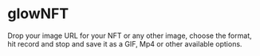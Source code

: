# glowNFT
Drop your image URL for your NFT or any other image, choose the format, hit record and stop and save it as a GIF, Mp4 or other available options.
